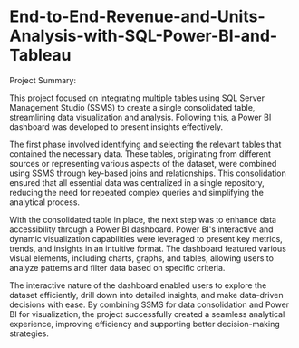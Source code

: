 # End-to-End-Revenue-and-Units-Analysis-with-SQL-Power-BI-and-Tableau
Project Summary:

This project focused on integrating multiple tables using SQL Server Management Studio (SSMS) to create a single consolidated table, streamlining data visualization and analysis. Following this, a Power BI dashboard was developed to present insights effectively.

The first phase involved identifying and selecting the relevant tables that contained the necessary data. These tables, originating from different sources or representing various aspects of the dataset, were combined using SSMS through key-based joins and relationships. This consolidation ensured that all essential data was centralized in a single repository, reducing the need for repeated complex queries and simplifying the analytical process.

With the consolidated table in place, the next step was to enhance data accessibility through a Power BI dashboard. Power BI's interactive and dynamic visualization capabilities were leveraged to present key metrics, trends, and insights in an intuitive format. The dashboard featured various visual elements, including charts, graphs, and tables, allowing users to analyze patterns and filter data based on specific criteria.

The interactive nature of the dashboard enabled users to explore the dataset efficiently, drill down into detailed insights, and make data-driven decisions with ease. By combining SSMS for data consolidation and Power BI for visualization, the project successfully created a seamless analytical experience, improving efficiency and supporting better decision-making strategies.
